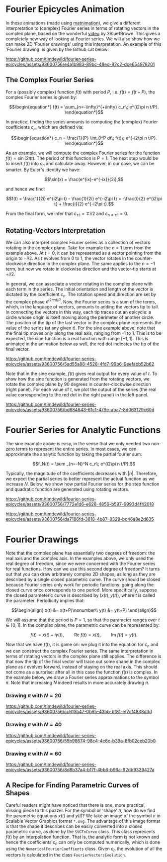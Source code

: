 # Fourier Epicycles Animation
In these animations (made using [matnimation](https://github.com/timdewild/matnimation/tree/0e42db803f603951173fe5f804372a60ae76513c)), we give a different interpretation to (complex) Fourier series in terms of rotating vectors in the complex plane, based on the wonderful [video](https://www.youtube.com/watch?v=r6sGWTCMz2k) by 3Blue1Brown. This gives a completely new way of looking at Fourier series. We will also show how we can make 2D 'Fourier drawings' using this interpretation. An example of this 'Fourier drawing' is given by the Github cat below:

https://github.com/timdewild/fourier-series-epicycles/assets/93600756/e4a1b983-89bc-48ed-82c2-dce654978201

## The Complex Fourier Series
For a (possibly complex) function $f(t)$ with period $P$, i.e. $f(t) = f(t+P)$, the complex Fourier series is given by:
```math
\begin{equation*}
    f(t) = \sum_{n=-\infty}^{+\infty} c_n\; e^{i2\pi n t/P}.
\end{equation*}
```
In practice, finding the series amounts to computing the (complex) Fourier coefficients $c_n$, which are defined via:
```math
\begin{equation*}
    c_n = \frac{1}{P} \int_0^P  dt\; f(t)\; e^{-i2\pi n t/P}.
\end{equation*}
```

As an example, we will compute the complex Fourier series for the function $f(t)=\sin(2\pi t)$. The period of this function is $P=1$. The next step would be to insert $f(t)$ into $c_n$ and calculate away. However, in our case, we can be smarter. By Euler's identity we have:
```math
\sin(x) = \frac{e^{ix}-e^{-ix}}{2i},
```
and hence we find:
```math
f(t) = \frac{1}{2i} e^{i2\pi t} - \frac{1}{2i} e^{-i2\pi t} = -\frac{i}{2} e^{i2\pi t} + \frac{i}{2} e^{-i2\pi t}.
```
From the final form, we infer that $c_{\pm 1} = \mp i/2$ and $c_{n\neq \pm 1} = 0$. 

## Rotating-Vectors Interpretation
We can also interpret complex Fourier series as a collection of vectors rotating in the complex plane. Take for example the $n=1$ term from the example above. At $t=0$, it can be represented as a vector pointing from the origin to $-i/2$. As $t$ evolves from 0 to 1, the vector rotates in the counter-clockwise direction in the complex plane. The same applies to the $n=-1$ term, but now we rotate in clockwise direction and the vector-tip starts at $+i/2$. 

In general, we can associate a vector rotating in the complex plane with each term in the series. The initial orientation and length of the vector is dictated by the coefficient $c_n$. The rotation speed and direction are set by the complex phase $e^{i2\pi n t/P}$. Now, the Fourier series is a sum of the terms, which, in the language of vectors, amounts to adding the vectors tip to tail. In connecting the vectors in this way, each tip traces out an epicycle: a circle whose origin is itself moving along the perimeter of another circle. The position of the tip of the last vector in the complex plane represents the value of the series (at any given $t$). For the sine example above, note that the final tip moves only along the real axis, ranging from -1 to 1. This is to be expected, the sine function is a real function with range $[-1,1]$. This is animated in the animation below as well, the red dot indicates the tip of the final vector. 

https://github.com/timdewild/fourier-series-epicycles/assets/93600756/5ad55a88-4528-4fd7-99b6-9eefabb52b62

Note that in the sine example, $f(t)$ gives real output for every value of $t$. To show how the sine function is generated from the rotating vectors, we rotate the complex plane by 90 degrees in counter-clockwise direction (right panel). For each value of $t$, we plot the output of the series (the real value corresponding to the red dot in the right panel) in the left panel. 

https://github.com/timdewild/fourier-series-epicycles/assets/93600756/bd684643-61c1-479e-aba7-8d063129c60d

# Fourier Series for Analytic Functions
The sine example above is easy, in the sense that we only needed two non-zero terms to represent the entire series. In most cases, we can approximate the analytic function by taking the partial fourier sum:
```math
f_N(t) = \sum _{n=-N}^N c_n\; e^{i2\pi n t/P}.
```
Typically, the magnitude of the coefficients decreases with $|n|$. Therefore, we expect the partial series to better represent the actual function as we increase $N$. Below, we show how partial Fourier series for the step function and quadratic function are generated using rotating vectors. 

https://github.com/timdewild/fourier-series-epicycles/assets/93600756/7772e1d6-e628-4856-b597-6993d4f42018

https://github.com/timdewild/fourier-series-epicycles/assets/93600756/da7186fd-3818-4b87-8328-bc46a8e2d635

# Fourier Drawings
Note that the complex plane has essentially two degrees of freedom: the real axis and the complex axis. In the examples above, we only used the real degree of freedom, since we were concerned with the Fourier series for real functions. How can we use this second degree of freedom? It turns out that you can draw arbitrarely complex 2D shapes, as long as they are described by a single closed parametric curve. The curve should be closed because Fourier series only work for periodic functions: going along the closed curve once corresponds to one period. More specifically, suppose the closed parameteric curve is described by $(x(t), y(t))$, where $t$ is called the parameter. Periodicity implies that:
```math
\begin{align}
    x(t) &= x(t+P)\nonumber\\
    y(t) &= y(t+P)
\end{align}
```
We will assume that the period is $P=1$, so that the parameter ranges over $t\in [0,1]$. In the complex plane, the parametric curve can be represented by:
```math
\begin{equation*}
    f(t) = x(t) + iy(t),\quad\quad \mathrm{Re}\; f(t) = x(t),\quad\quad \mathrm{Im}\; f(t) = y(t). 
\end{equation*}
```
Now that we have $f(t)$, it is game on: we plug it into the equation for $c_n$ and we can construct the complex Fourier series. The same interpretation in terms of rotating vectors in the complex plane still applies. The difference is that now the tip of the final vector will trace out some shape in the complex plane as $t$ evolves forward, instead of staying on the real axis. This should not come as a surprise: after all in this case the function $f(t)$ is complex. In the example below, we draw a Fourier series approximations to the symbol $\pi$. Note that increasing $N$ indeed results in more accurately drawing $\pi$. 

### Drawing $\pi$ with $N = 20$
https://github.com/timdewild/fourier-series-epicycles/assets/93600756/cc613b47-0b65-43bb-bf81-ef7df4838d3d

### Drawing $\pi$ with $N = 40$
https://github.com/timdewild/fourier-series-epicycles/assets/93600756/55b98674-98c4-4c6c-b39a-8fb02ceb20b0

### Drawing $\pi$ with $N = 60$
https://github.com/timdewild/fourier-series-epicycles/assets/93600756/8d8b37a4-b17f-4bb6-b96a-92db9339427a

## A Recipe for Finding Parametric Curves of Shapes
Careful readers might have noticed that there is one, more practical, missing piece to this puzzel. For the symbol or 'shape' $\pi$, how do we find the parametric equations $x(t)$ and $y(t)$? We take an image of the symbol $\pi$ in Scalable Vector Graphics format `*.svg`. The advantage of this image format is that the shape it describes can be easily converted into a closed parametric curve, as done by the `SVGToCurve` class. This class represents $f(t)$ by an interpolation function. That is, the analytic form is not known and hence the coefficients $c_n$ can only be computed numerically, which is done using the `NumericalFourierCoeffients` class. Given $c_n$ the evolution of all the vectors is calculated in the class `FourierVectorsEvolution`. 
